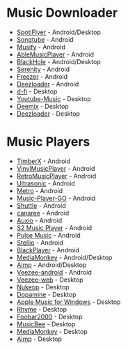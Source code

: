 # Music Downloader

* [SpotiFlyer](https://github.com/Shabinder/SpotiFlyer) - Android/Desktop
* [Songtube](https://github.com/SongTube/SongTube-App) - Android
* [Musify](https://github.com/Harsh-23/Musify) - Android
* [AbleMusicPlayer](https://github.com/uditkarode/AbleMusicPlayer) - Android
* [BlackHole](https://github.com/Sangwan5688/BlackHole) - Android/Desktop
* [Serenity](https://github.com/YajanaRao/Serenity) - Android
* [Freezer](https://t.me/freezerandroid) - Android
* [Deezloader](https://www.deezloader.app/) - Android
* [d-fi](https://github.com/d-fi/releases) - Desktop
* [Youtube-Music](https://github.com/th-ch/youtube-music) - Desktop
* [Deemix](https://deemix.app/) - Desktop
* [Deezloader](https://www.deezloader.app/) - Desktop

# Music Players

* [TimberX](https://github.com/naman14/TimberX) - Android
* [VinylMusicPlayer](https://github.com/AdrienPoupa/VinylMusicPlayer) - Android
* [RetroMusicPlayer](https://github.com/RetroMusicPlayer/RetroMusicPlayer) - Android
* [Ultrasonic](https://github.com/ultrasonic/ultrasonic) - Android
* [Metro](https://github.com/MuntashirAkon/Metro) - Android
* [Music-Player-GO](https://github.com/enricocid/Music-Player-GO) - Android
* [Shuttle](https://github.com/timusus/Shuttle) - Android
* [canaree](https://github.com/ologe/canaree-music-player) - Android
* [Auxio](https://github.com/OxygenCobalt/Auxio) - Android
* [S2 Music Player](https://play.google.com/store/apps/details?id=com.simplecityapps.shuttle) - Android
* [Pulse Music](https://play.google.com/store/apps/details?id=com.hardcodecoder.pulse) - Android
* [Stellio](https://stellio.ru/en) - Android
* [BlackPlayer](https://play.google.com/store/apps/details?id=com.musicplayer.blackplayerfree) - Android
* [MediaMonkey](https://www.mediamonkey.com/) - Android/Desktop
* [Aimp](https://www.aimp.ru/) - Android/Desktop
* [Veezee-android](https://github.com/veezee-music/veezee-android) - Android
* [Veezee-web](https://github.com/veezee-music/veezee-web) - Desktop
* [Nukeop](https://github.com/nukeop/nuclear) - Desktop
* [Dopamine](https://github.com/digimezzo/dopamine-windows) - Desktop
* [Apple Music for Windows](https://github.com/imxeno/apple-music-windows) - Desktop
* [Rhyme](https://github.com/Rhyme-Player/Rhyme) - Desktop
* [Foobar2000](https://www.foobar2000.org/) - Desktop
* [MusicBee](https://www.getmusicbee.com/) - Desktop
* [MediaMonkey](https://www.mediamonkey.com/) - Desktop
* [Aimp](https://www.aimp.ru/) - Desktop
